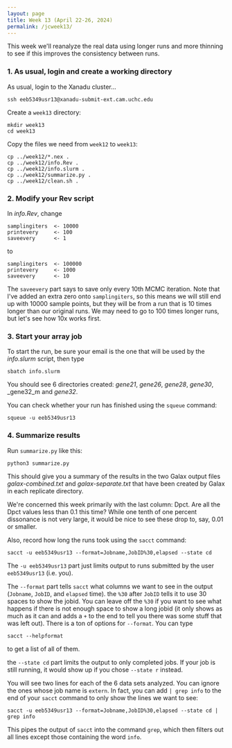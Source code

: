 ```yaml
---
layout: page
title: Week 13 (April 22-26, 2024)
permalink: /jcweek13/
---
```


This week we'll reanalyze the real data using longer runs and more thinning to see if this improves the consistency between runs.

### 1. As usual, login and create a working directory

As usual, login to the Xanadu cluster...

    ssh eeb5349usr13@xanadu-submit-ext.cam.uchc.edu
    
Create a `week13` directory:

    mkdir week13
    cd week13
    
Copy the files we need from `week12` to `week13`:

    cp ../week12/*.nex .
    cp ../week12/info.Rev .
    cp ../week12/info.slurm .
    cp ../week12/summarize.py .
    cp ../week12/clean.sh .
    
### 2. Modify your Rev script

In _info.Rev_, change

    samplingiters  <- 10000
    printevery     <- 100
    saveevery      <- 1

to
    
    samplingiters  <- 100000
    printevery     <- 1000
    saveevery      <- 10
    
The `saveevery` part says to save only every 10th MCMC iteration. Note that I've added an extra zero onto `samplingiters`, so this means we will still end up with 10000 sample points, but they will be from a run that is 10 times longer than our original runs. We may need to go to 100 times longer runs, but let's see how 10x works first.

### 3. Start your array job

To start the run, be sure your email is the one that will be used by the _info.slurm_ script, then type

    sbatch info.slurm
    
You should see 6 directories created: _gene21_, _gene26_, _gene28_, _gene30_, _gene32_m and _gene32_.

You can check whether your run has finished using the `squeue` command:

    squeue -u eeb5349usr13
    
### 4. Summarize results

Run `summarize.py` like this:

    python3 summarize.py
    
This should give you a summary of the results in the two Galax output files _galax-combined.txt_ and _galax-separate.txt_ that have been created by Galax in each replicate directory.

We're concerned this week primarily with the last column: Dpct. Are all the Dpct values less than 0.1 this time? While one tenth of one percent dissonance is not very large, it would be nice to see these drop to, say, 0.01 or smaller.

Also, record how long the runs took using the `sacct` command:

    sacct -u eeb5349usr13 --format=Jobname,JobID%30,elapsed --state cd
    
The `-u eeb5349usr13` part just limits output to runs submitted by the user `eeb5349usr13` (i.e. you).

The `--format` part tells `sacct` what columns we want to see in the output (`Jobname`, `JobID`, and `elapsed` time). the `%30` after `JobID` tells it to use 30 spaces to show the jobid. You can leave off the `%30` if you want to see what happens if there is not enough space to show a long jobid (it only shows as much as it can and adds a `+` to the end to tell you there was some stuff that was left out). There is a ton of options for `--format`. You can type

    sacct --helpformat
    
to get a list of all of them.

the `--state cd` part limits the output to only completed jobs. If your job is still running, it would show up if you chose `--state r` instead.

You will see two lines for each of the 6 data sets analyzed. You can ignore the ones whose job name is `extern`. In fact, you can add `| grep info` to the end of your `sacct` command to only show the lines we want to see:

    sacct -u eeb5349usr13 --format=Jobname,JobID%30,elapsed --state cd | grep info
    
This pipes the output of `sacct` into the command `grep`, which then filters out all lines except those containing the word `info`.

